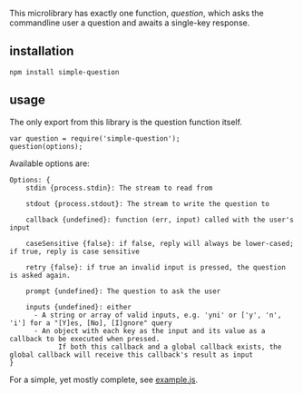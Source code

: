 This microlibrary has exactly one function, _question_, which asks the commandline user a question and awaits a single-key response.

## installation ##

    npm install simple-question
    
## usage ##

The only export from this library is the question function itself.

    var question = require('simple-question');
    question(options);

Available options are:

    Options: {
        stdin {process.stdin}: The stream to read from
    
        stdout {process.stdout}: The stream to write the question to
    
        callback {undefined}: function (err, input) called with the user's input
    
        caseSensitive {false}: if false, reply will always be lower-cased; if true, reply is case sensitive
    
        retry {false}: if true an invalid input is pressed, the question is asked again.
    
        prompt {undefined}: The question to ask the user
    
        inputs {undefined}: either
          - A string or array of valid inputs, e.g. 'yni' or ['y', 'n', 'i'] for a "[Y]es, [No], [I]gnore" query
          - An object with each key as the input and its value as a callback to be executed when pressed.
                If both this callback and a global callback exists, the global callback will receive this callback's result as input
    }

For a simple, yet mostly complete, see [example.js](https://github.com/configurator/node-question/blob/master/example.js).

